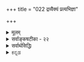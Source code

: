 +++
title = "022 द्रव्यैक्यं प्रत्यभिज्ञा"

+++
<details><summary>मूलम्</summary>

द्रव्यैक्यं प्रत्यभिज्ञा प्रथयति परिमित्यन्तरेऽन्याप्रतीतेरंशूत्कर्षक्षयादिक्षममपि च ततो राशिवत्स्थूलमेकम् ।  
नो चेदश्रान्तचण्डानिलजलधिधुनीदन्तिदावानलाद्यैः क्षोणीयं क्षुद्यमाना क्षणमपि चरमामण्ववस्थां न जह्यात् ॥ २२ ॥
</details>

<details><summary>सर्वाङ्कषटीका - २२</summary>

अवयवातिरिक्तावयवि-वादे बाधकान्य् उपन्यस्य,  
उभयोर् अनतिरेके साधक-प्रमाणम् आह - द्रव्यैक्यमित्यादिना ।  
**परिमित्य्-अन्तरे** = परिमाणभेदे सत्य् अपि  
**अन्याप्रतीतेः** = अतिरिक्तपदार्थस्याप्रतीतेः **प्रत्यभिज्ञा** = ‘तदेवेदम्” इति प्रत्यभिज्ञा **द्रव्यैक्यम्** = उपादानोपादेयद्रव्ययोः अभेदम् **प्रथयति** = प्रकटयति । 

पत्र-ताटङ्कादौ आकुञ्चनप्रसारणादिना न्यूनाधिकदेशव्याप्तिरूपपरिमाणभेददर्शनेऽपि तदेवेदम्' इति ऐक्यप्रत्यभिज्ञायाः सर्वसंमतत्वात् उपादानोपादेययोः अत्यन्तं भेदो नास्त्येव । अवस्थाविशिष्टवेषेण एकमेव द्रव्यम् 'उपादानम्', ‘उपादेयम्” इति भिन्नतया व्यपदिश्यते । मृत्पिण्डः उपादानम्, घटः उपादेय इत्यत्र हि पिण्डत्वावस्थाविशिष्टा मृत् उपादानम्, घटत्वावस्थाविशिष्टा मृत् उपादेयेत्यर्थः । एतदपेक्षयातिरिक्तं किं वर्तते ? अतः अवस्थाभेदमात्रम्, न तु द्रव्यभेदः ॥ 

नन्वेवं यदि उपादानोपादेययोरैक्यमङ्गीक्रियते, तर्हि अशुद्धैर्ग्रामसारैः सस्यादेः पोषणात्, तत्र जातानां तण्डुलादीनां तादृशग्रामसारपरिणामभूतानां तदभिन्नानां भक्षणात् शिष्टानां प्रायश्चित्तीयता स्यात् । अथ 



[[48]]

सांख्यवत् सिद्धान्ते उपादानोपादेययोरत्यन्ताभेदानङ्गीकारात् न दोष इतिचेत्; एवं तृप्यन्तं छान्दसं त्वां किं ब्रूमः ? सांख्यवद्दोषो माअस्तु । अन्यादृशो दोषोऽस्तीति प्रायश्चित्तीयता कथं वार्यते ? अतः सत्कार्यवादादसत्कार्यवाद एव धर्मशास्त्रानुगुण इति चेत्-नशब्दपरिवर्तनमात्रेण प्रत्यक्षतो दृश्यमानं ग्रामसारैः पोषणं वैज्ञानिकं कथमपगच्छेत् ? परन्त्वत्रायमस्ति विशेषः - मृदः घटाद्यात्मना परिणामः प्रत्यक्षदृष्टः । ' मृदयं घटः' इति प्रत्यभिज्ञापि सर्वानुभवसिद्धा । सस्यादिपरिणामस्थले नैतादृशः परिणामः । स्वपोषणाय दत्तं गोमयादिग्रामसारं स्वपादैः चूषन्तः, स्वस्वरूपानुगुणं तं ग्रामसारमद्भुतरीत्या परिवर्तयन्तः रूपरसगन्धान् विचित्रान् प्रदर्शयन्तः कीदृशमिन्द्रजालं सस्यादिषु वर्तमाना जीवाः कुर्वन्तीति स्मारं स्मारं मूकैर्भवितव्यं सर्वैः । ग्रामसारपरिणामभूतमेव विविधसस्यानां विविधपुष्पफलादिकमिति वैज्ञानिकोऽयं विषयः केन वानुन्मत्तेनापलपितुं शक्यः । परन्तु तत्र वैज्ञानिकोऽपि सत्यांशः न द्रव्यैक्यप्रत्यभिज्ञां लेशतोऽपि जनयतीत्याश्चर्यमेतत् । परन्तु जानन्ति विज्ञानिनः । एवमेव ब्रह्मणः विविधविचित्रशक्तिपूर्णस्य परिणामरूपमपीदं जगत्, न तथा ज्ञायते, प्रत्यभिज्ञायते वा चर्मचक्षुष्कैः । ज्ञानविज्ञानसंपन्नास्तु 'सर्वं खल्विदं ब्रह्म' (छां.3-14-1) इति जानन्तः प्रत्यभिजानन्तश्च नन्दन्ति । तादृशसर्वात्मकब्रह्मदर्शने देहस्मरणादिकं किं भवेत् ? एतादृशं विलक्षणं परिणाममेव ‘विवर्तम्' आतस्थुः श्रीशङ्कराचार्या इति समये स्थाप्यते । अतः सस्यफलादौ ऐक्यप्रत्यभिज्ञाया अभावात् न प्रायश्चित्तादिप्रसङ्गःः॥ 

[[1]]

ननु प्रत्यभिज्ञाया अभावेऽपि वस्तुनोरैक्यात् प्रत्यवायोऽपरिहार्य एव किलेति चेत्; मृदः घटरूपेण परिणामापेक्षया ग्रामसाराणां पुष्पफलादिरूपेण परिणामस्यात्यन्तविलक्षणत्वान्न दोषलेशः । तत्तत्सस्यादिषु वर्तमानो हि जीवः चैतन्यस्वरूपः शब्दस्पर्शरूपरसगन्धान् अपूर्वतया परिवर्त्य सर्वं पवित्रीकृत्यैव परिणमयति । अन्यथा हि रथ्याजलानां गङ्गायां मेलनेन गङ्गाया अपि पावनत्वं न स्यात् । एतदपेक्षयापि ग्रामसाराणां परिणामोऽत्यन्तं विलक्षणोऽत्यन्तं विस्मयकारीति विवेकिनामत्याश्चर्यावहम् । तावता परिणामो नास्तीत्यसत्कार्यवादस्तु विज्ञानविरुद्धः । मनस्समाधानार्थमुच्यते यदि, तर्हि समाधत्स्व कथञ्चित् । अन्ततः - किं न स्मर्यते 'मन एव मनुष्याणां कारणं बन्धमोक्षयोः' इति । अत एतादृशविवर्तस्थले न कश्चन प्रत्यवायः । तावता वस्तुतत्त्वं कथमन्यथा भवेत् ? भोजनकाले तु भगवद्व्यतिरिक्तस्मरणं निषिद्धमित्यपि स्मर्तव्यम् । एवं सत्यपि भोजनसमये ग्रामसारस्मरणं कस्यचिद्दौर्भाग्यशालिनो यदि भवेत्, तदा भगवद्वैभवम् एतादृशेन्द्रजालरूपं स्मृत्वा पापं क्षपितव्यम्, न शक्यं चेदुपोषितव्यम् ॥ 

ननु श्रुतौ ' यथा सौम्य' इत्यादिना मृत्कार्यदृष्टान्त एव प्रदर्शितः, न तु सस्यादिदृष्टान्त इति चेत्, अस्य वैज्ञानिकत्वेन सर्वैर्ज्ञातुमशक्यत्वात्प्रसिद्धो दृष्टान्तः प्रादर्शि । मृन्निर्मितं गजाश्वदेवतामूर्त्यादिकमेव वा दृष्टान्तीक्रियताम् । मृदा निर्मितमपि गजादिकं पश्यन्तः, 'गजोऽयम अत्यद्भुतो वर्तते' इत्येव वदन्ति । देवप्रतिमां पश्यन्तश्च दिव्यं देवं पश्यन्ति पुरतः, न तु मृदम् । मृदं पश्यतां तत्र देवो न स्यात् । देवं पश्यतां तत्र मृन्न स्यात् । ‘पृथिव्या ओषधयः । ओषधीभ्योऽन्नम्' इत्यादिश्रुत्या अन्नादिपरिणामा अपि पृथिव्या एव । किं बहुना ! वेदान्तः अन्नपदं पृथिवीपर्यायं ब्रवीतीति 'ता अन्नमसृजन्त' इत्यादौ संप्रतिपन्नम् ॥ 

[[49]]



किं बहुना ! भुक्तमन्नं रसरक्तमांसमेदोमज्जास्थिरूपेण क्रमेण परिणमत इति प्रसिद्धम्। मातुश्शरीरे मातुः रक्तं क्षीररूपेण परिणमते । गोरक्तं क्षीररूपेण परिणमते । द्वयममृततुल्यमिति शास्त्रम् । नो चेत् स्तन्यपानं रक्तपानमेव भवेदिति महान् प्रत्यवायः स्यात् । तत्राप्यसत्कार्यवाद एवेति चेत्, तत् क्षीरं कुत आगतम्? किमाकाशादिति वक्तव्यम् । ईश्वर एव सर्वत्र सर्वं करोतीति चेत्, करोत्वीश्वरः । उपादानं किम् ? किं वस्तु किं रूपं करोति? अतोऽसत्कार्यवाद इति संकेतमात्रात् नात्मरक्षणं भविष्यति । परिणामवादस्तु वैज्ञानिकः मनस्तृप्त्यर्थं तथाङ्गीकुर्म इति चेत्, अङ्गीक्रियतामित्युक्तमेव ॥ 

महद्रहस्यमत्रैव ह्यस्ति किञ्चिद्विचिन्त्यताम् । एतावतापि कालेन केनाप्यवहितं न हि ॥ कथमेवमभूत् नैव ज्ञातुं केनापि शक्यते । मायां पृच्छ, न चेत्कालरूपिणं तं स्वयं प्रभुम् । 

इदमत्र तत्त्वम् - परिणामस्थले एवैक्यप्रत्यभिज्ञा । विवर्तस्थले तु द्रव्यैक्यं विज्ञानमात्रगम्यम्, न प्रत्यक्षगम्यम् । ग्रामसारेण वर्धितानां सस्यवृक्षलतादीनां धान्यफलपुष्पादीनां तत्परिणामरूपत्वं को वा विश्वसेत् विज्ञानिनमृते? ' अग्नेरापः' इति वदति श्रुतिः । 'कारणगुणाः कार्ये संक्रामन्ति' इति न्यायः कुत्र गतः ? कुतो गतः ? अत्रैवास्ति सृष्टेः रहस्यं सर्वम् । एतदपरिशीलनादेव पण्डितानां कलहो नाद्यापि शान्तः । कुत एवमिति चेत्, मायां पृच्छ, अथवा तत्स्वामिनं भगवन्तं पृच्छ । तथा च कार्ये कारणप्रत्यभिज्ञायां परिणामः, अप्रत्यभिज्ञायां तु विवर्त इत्येव युक्तम् । अधिकं पश्चात् ॥ 

सुसूक्ष्मं सृष्टिविज्ञानं परिशीलयताम् ' आराममस्य पश्यति न तं पश्यति कश्चन' (बृ.6-3-14) इति सृष्टिकर्तुर्वैभवं वैशिष्टयं च सर्वं ज्ञायेत । अत्र 'अस्य' इत्यनेन पूर्वं तत्रैव ‘स हि कर्ता' इति प्रस्तुतः परमात्मा ग्राह्यः, न तु जीवः, अर्थविरोधात् । परमात्मनोऽघटितघटनासामर्थ्यस्यान्यत्किमपेक्षितं साक्ष्यम् 'अग्नेरापः' इत्येतदपेक्षया । अग्नेरपां परिणामरूपता कथं वा मानवबुद्ध्या प्रत्यभिज्ञातुं शक्यः ? अतस्सृष्टिविज्ञानं परिणामविशेषरूपविवर्तरूपमेव । इदमेव न विलक्षणत्वाद्यधिकरणानां सर्वेषामपि विषयः । अत एव जगदिदं ज्ञानिनां दृष्ट्या ब्रह्मस्वरूपम्, आरामरूपं च । इतरेषां तु विज्ञानदृष्ट्या ब्रह्मस्वरूपम्, अज्ञानिनां दृष्ट्या तु केवलजडस्वरूपम् ॥ 

पूर्वग्रहादिकं त्यक्त्वा चिन्त्यतां सत्यमीदृशम् । सत्यैकनिष्ठास्सन्तोऽत्र प्रमाणं स्युरमत्सराः ॥ वर्धयित्वा बहून् शब्दान् केशाकेशि विधाय च । लाभः को वाऽऽप्त इति च चिन्त्यतामात्मसाक्षिकम्॥ सर्वज्ञा अपि गुरवः सूचनान्मायिनो ध्रुवम् । नैव प्राचीकशन् ते हीत्येवं मन्यामहे वयम् ॥ कालेनैवोत्तरं देयम्, तदधीनाः किलेतरे । स चागतश्च कालोऽयम् अद्य दैवं वदत्यहो ॥ 

अतिरिक्तावयव्य्-अनङ्गीकारे तात्त्विकं लाघवमाह - अंशूत्कर्षेत्यादि ।  
**अंशु**शब्दः अंशपर्यायः । **अंशवः** = अवयवाः । तेषाम् उत्कर्षः, **क्षयादिश्च** = आधिक्यन्यूनत्वे । तयोः **क्षमम्** = योग्यम् ।  
**ततः** = अतिरिक्तावयव्य्-अभावाद् एव स्थूलम् **एकम्** = अवयविपदवाच्यंम्  
**राशिवत्** = धान्यराश्य्-आदाव् इव  
अंशूत्कर्षक्षयादिक्षममपि च भवति ।  


[[50]]

अतिरिक्तावयविवादे हि, अवयवितः एकंपरमाणुविश्लेषे, संश्लेषे वा पूर्वावयविनः नाशः, संघातोऽनेकभूतैरपि भवति यथा ह्येकभूतस्य भागैः, 

देहादिः पञ्चभूतात्मक इति निगमाद्युक्तिभिश्च प्रसिद्धम् । 

नूतनावयविनः उत्पत्तिश्च अङ्गीक्रियते । इदन्त्वत्यन्तानुभवविरुद्धम् । अतिरिक्तावयव्यनङ्गीकारे तु, एकस्य धान्यराशेः कतिपयधान्यानां विश्लेषे, संश्लेषे वा अवयविनाशोत्पत्यादेरभावात् न कोऽपि कल्पनादिकेशः ॥ 

एवमनङ्गीकारे महदनिष्टमाह - नो चेदित्यादिना । नो **चेत्** = एवं यदि नाङ्गीक्रियते, हठादतिरिक्तावयवी यदि साध्यते, तदा **अश्रान्तचण्डानिलजलधिधुनीदन्तिदावानलाद्यैः** = **अश्रान्ताः** = अविरताः **चण्डानिलः** =वात्यादिः । **जलधिः** = समद्रः । **धुन्यः** = नद्यः । **दन्तिनः** = दिग्गजाः, तैः पौराणिकप्रक्रियया भूमेरधः अष्टदिक्षु भूमिं वहन्तो वर्तमाना महागजाः भारपीडिताः स्वांसं यदा चालयन्ति, तदा भूमिरपि तेन चलनेन कंपते इति पौराणिकाः । अथवा, **दन्तिनः** = सामान्यगजाः । ते मत्ता भूमिं घट्टयन्ति । तेन कतिपयाणूनां विश्लेषोऽनिवार्यः । **दावानलः** = दावाग्निः । **आद्यैः** = एतदादिभिः अवयवविश्लेषहेतुभिः इयं **क्षोणी** = भूमिः **क्षुद्यमाना** = चूर्णीक्रियमाणा **चरमाम्** = प्रलयकालिकीम् **अण्ववस्थाम्** = अणुत्वावस्थांम् क्षणमपि न **जह्यात्** = न त्यजेत् आदिपदेन भूकम्पादिः गृह्यते ॥ 

। 

अयमाशयः – एकस्य परमाणोः विश्लेषेऽपि पूर्वावयविनो नाशः, अवयव्यन्तरोत्पत्तिश्च वैशेषिकैः अङ्गीक्रियते । एवञ्च, महावात्याः, समुद्रतरङ्गारभट्यः, नदीभूकम्पाद्याश्च परमाणुविश्लेषहेतवः सततं संभाव्यन्ते किल । एभिः भूमिरूपावयविनः पूर्व स्थितवतः नाशः अनिवार्यः । यावता च पुनरवयव्यारम्भः, तावतैव उक्तहेतुष्वन्यतमस्यानिवार्यतया पुनः पुनः अवयवानां विश्लेषेण अवयविनः नाश एव स्यात् । ततश्च भूम्याख्यावयविनः निष्पत्तिरेवासंभाविनी स्यात् । इदं चात्यन्तमनुभवादिविरुद्धम् । अतः अतिरिक्तावयव्यनङ्गीकार एव वरम् । वस्तुतस्तु - आरम्भवादिनां लोकायतपदवाच्यानां नैयायिकानां नायं शास्त्रस्य विषयः । ईश्वरानुमानादिकमपि न शुद्धनैयायिकानामिति अग्रे नायकसरे वक्ष्यते । अथापि दोषस्य समाधेयत्वाभिप्रायेण दूषणमुक्तम्, शिष्यबुद्धिवैशद्याय ॥ २२ ॥
</details>

<details><summary>सर्वार्थसिद्धिः</summary>

एवं तन्तुपटादीनां भेदे बाधकं तत्साधकानामन्यथासिद्धत्वं चोक्तम् । तथाऽप्यभेदे किं प्रमाणमिति वदन्तं प्रति स्थिरत्वे प्रमाणमेवात्र प्रमाणमित्याह - द्रव्यैक्यमिति ॥ परिमित्यन्तरे, सत्यपीति शेषः । इदं च भेदसाधकानामुपलक्षणम्, यथा प्रसारितस्याकुञ्चितस्य दीर्घत्वह्रस्वत्वे, यथा च घनीकृतस्य विरलीकृतस्य च तूलपिण्डस्याल्पत्वविपुलत्वे दृश्येते, एवं वृत्तचतुरश्रत्वादिविशेषे दृष्टेऽपि स्यात् । कुतः? अन्याप्रतीतेः, द्रव्यान्तरस्यादर्शनादित्यर्थः । अन्यथा सर्वत्र यत्किंचिदवस्थाभेदमात्रेऽपि द्रव्यभेदो दृश्यत इति धृष्टवादे का प्रत्युक्तिः? पद्मसंकोचविकासादिषु च द्रव्यान्तराभावो न्यायवार्तिकटीकायामुक्तः । किंचान्त्यावयवित्वं पटादीनामिष्यते । तैरनेकैरच्छिन्नावयवैरेकपटादिनिर्माणेऽवयव्यन्तरमुत्पद्यते न वा? पूर्वत्र तेषामन्त्यावयवित्वव्याघातः । उत्तरत्र तन्त्वादिभिरपि तथा स्यात्, अविशेषात् । अन्यस्तर्ह्यन्त्यावयवी भवत्विति चेन्न । सर्वत्रैवं कस्यचित्कार्यस्य सहकारिभेदैः संभवात् । सन्ति चास्मदाद्यशक्यस्रष्टारः केचित्, अन्तत ईश्वरश्च । किं च योऽसौ गोपुरादिरन्त्यावयवी तत्र यदि कश्चित्सुधाभिरवयवान्तरं संघटयेत् तदा तत्पूर्वं गोपुरं तिष्ठति नश्यति वा? पूर्वत्र कथमन्त्यः? उत्तरत्रानन्यथासिद्धोपलम्भविरोधः । नाशकारणाभावे नाशानुपपत्तिः । अपि च तूलपिण्डमध्यस्थमंशुं यदि कश्चित्सूच्याऽपकर्षेत्, तदा तस्य परिमाणह्रासो न दृश्यते ; न च तस्य नाशः । अथापि तत्र ते नाशः कल्प्यः, असमवायिविनाशात् समवायिविगमाच्च । संघातवादे त्ववयवोत्कर्षापकर्षवादमात्रान्न किंचिद् द्रव्यमुत्पद्यते, नश्यति वा ; केवलमाषादिराशिष्विवोपचयापचयमात्रमेव । अतो यथोपलम्भं संघातपक्ष एव साधीयानित्याह - अंशूत्कर्षेति । आदिशब्देनांशविदारणसन्धाने गृह्येते । यदि क्वाचित्कावयवभेदमात्रात्पूर्वद्रव्यनिवृत्तिरवयव्यन्तरोत्पत्तिः स्यात्, तत्रानिष्टमाह - नो चेदिति । अव्यवस्थितेषु प्रदेशभेदेषु तैस्तैर्भेदकैरणुद्वयविघटने द्व्यणुकविनाशादिक्रमेण महापृथिवीपर्यन्तनाशे सति अवस्थितसंयोगैरपि पुनस्तदारम्भावसरो न सेत्स्यति । तदेतत्समुद्रादिषु कैमुत्यसिद्धम् । यदप्येवं कल्प्यते - द्वाभ्यामेवाणुभ्यामाद्यं कार्यद्रव्यमारभ्यते, एकस्यानारम्भकत्वादसमवायिविरहात् । संयोगो हि न स्वेन ; स्वस्य बहुभिरारब्धत्वे महत्त्वप्रसङ्गेन प्रत्यक्षत्वापातात् । बह्वारब्धस्याप्यणुत्वेऽतिप्रसङ्गः; तत्परिमाणं चावयवसंख्याविशेषेणावयवमहत्त्वप्रचययोरसंभवात्, नित्यपरिमाणस्यानारम्भकत्वात्, स्वातिशयपरिमाणारम्भकत्वनियमेनाणुतरपरिमाणारम्भकत्वप्रसङ्गाच्च । सा च द्वित्वसंख्या सर्वज्ञापेक्षाबुद्धिजन्या तद्विनाशकाभावेऽपि कार्यत्वादनित्या । एवं त्रिभिरेव द्व्यणुकैस्त्रसरेण्वारम्भः, तावतैव महत्त्वलाभात्; द्वाभ्यामारम्भे त्ववयवप्रचयमहत्त्वरूपकारणान्तराभावेन महत्त्वानुत्पत्तावदृश्यत्वप्रसङ्गात् । स च त्रसरेणुः अप्रत्यक्षावयवकतद्रूपोऽपि स्वयं प्रत्यक्षः प्रत्यक्षरूपश्च । यद्वा अन्यरूपारोपेणालोच्यते; यथाऽऽहोदयनः - "दृश्यमेव ह्यालोकरूपमारोप्य पिञ्जरस्त्रसरोणोश्चालोच्यत" इति । उत्तरावयविनां त्वनियतसंख्यैरारम्भः । भावरूपस्य सर्वस्य समवाय्यसमवायिनिमित्तसापेक्षत्वेऽपि प्रध्वंसस्तु निमित्तमात्रजन्य इत्यादि । एतादृशं कल्पनाजातं न विद्यावृद्धा बहुमन्यन्ते । तथा च सूत्रं - "अपरिग्रहाच्चात्यनतमनपेक्षेति ॥२२॥ इत्यवयविवादभङ्गः ॥
</details>

<details><summary>ಕನ್ನಡ</summary>

उपादानोपादेयगळिगॆ भेदवन्नु निराकरिसि  
ईग अवुगळिगॆ अभेदवन्नु समर्थिसुत्तारॆ.  

**परिमत्यन्तरे अन्याप्रतीतेः प्रत्यभिज्ञा प्रथयति**  
द्रव्यक्कॆ परिणामभेदविद्दरू बेरॆ वस्तुवॆम्ब प्रतीति बरदे अदे इदु' ऎन्दु बरुव प्रत्यभिज्ञॆयु अवयव अवयवि ऎरडू ऒन्दे ऎम्बुदन्नु विशदपडिसुत्तदॆ. 

बिच्चिद बट्टॆय् अम्म मडिसिट्ट मात्रक्कॆ  
'इदु बेरॆ ' ऎम्ब प्रतीति हेगॆ बरुवुदिल्लवो,  
हागॆये बॆळग्गॆ दारगळन्नु नोडिरुवनिगॆ,  
मध्याह्न अदु बट्टॆय रूपगॊण्ड मेलॆ  
'अदे दारगळु ई बट्टॆयागिवॆ' ऎम्ब अनुभवविरुवुदरिन्द अवयव मत्तु अवयवगळिगॆ,  
अवस्थाभेदवॆ हॊरतु वस्तु भेदविल्ल. 

**ततः स्थूलम् एकं राशिवत् अंशोत्कर्षक्षयादिक्षममपि च** 

आद्दरिन्दले स्थूलावस्थॆयन्नु हॊन्दिद मॊदलिद्द अदे वस्तुवे  
धान्य-राशियन्तॆ कॆलभागगळ हॆच्चळ अथवा कॊरतॆयन्नु तडॆदुकॊळ्ळुवुदागियू आगलु साध्यवागुत्तदॆ. 

ऒन्दु धान्य राशियल्लि स्वल्प तॆगॆदरू, स्वल्प कूडिसिदरू  
अदरिन्द अनुभवदल्लि हॆच्चु व्यत्यास बरुवुदिल्ल.  
अतिरिक्तवाद अवयवियन्नु ऒप्पिदरॆ  
घटादिगळल्लि कॆलवु अणुगळु कूडिदरू,  
कॆलवु अगलिदरू मॊदलिद्द अवयवि नशिसि  
बेरॆ अवयवि उत्पन्नवागिदॆ ऎन्दु हेळबेकागु इदॆ.  
इदु अत्यन्त अनुभवविरुद्ध. 

**नो चेत् अश्रान्त-चण्डानिल--जल-धि--धुनी-दन्ति-दावानलाद्यैः क्षोणीयं क्षुद्यमाना क्षणम् अपि चरमाम् अण्व्-अवस्थां न जह्यात्** 


-23- 



शरीर केवल पार्थिववल्ल, पाञ्चभौतिक 

29 

कॆल अणुगळ कूडिकॆ अथवा अगलिकॆमात्रदिन्दले हॊस वस्तुवे आगुत्तदॆऎन्दु हेळिदरॆ ऎडबिडदॆ बीसुवचण्डमारुत, समुद्र, नदिगळु, दिग्गजगळु, काडुगिच्चु मुन्तादवुगळिन्द ई भूगोळवु प्रति क्षणदल्लि घर्षणॆगॆ ऒळगागुत्तिरुवुदरिन्द कॊनॆयदाद परमाणुत्वावस्थॆ यन्नु ऒन्दु क्षणवू सह त्यजिसदु. जगत्तु परमाणुरूपवागिये उळियबेकागुत्तदॆ. 

ऒन्दु विशिष्ट अवयवियल्लि कॆलअणुगळ कूडिकॆ अथवा अगलिकॆयिन्द हिन्दिन अवयवि नशिसि बेरॆ अवयविये हुट्टुत्तदॆ ऎन्दु वादिसिदरॆ ई भूगोळदल्लि प्रतिक्षणदल्लि बिरुगाळि मुन्ताद यावुदादरॊन्दु कारण दिन्द कॆलअणुगळ विश्लेषवागुत्तिरुवुदरिन्द हिन्दिन अवयवि नाशवागि मुन्दिन अवयवि हुट्टुवुदक्कॆ अवकाशविल्लदिरुवुदरिन्द ई भूगोळद निष्पत्तियु आगलु साध्यवे इल्ल. आद्दरिन्द अवस्थाभेद मात्रवे हॊरतु अवयवगळिगिन्तलू अवयवि बेरॆयल्ल ॥ २२ ॥ 

</details>
